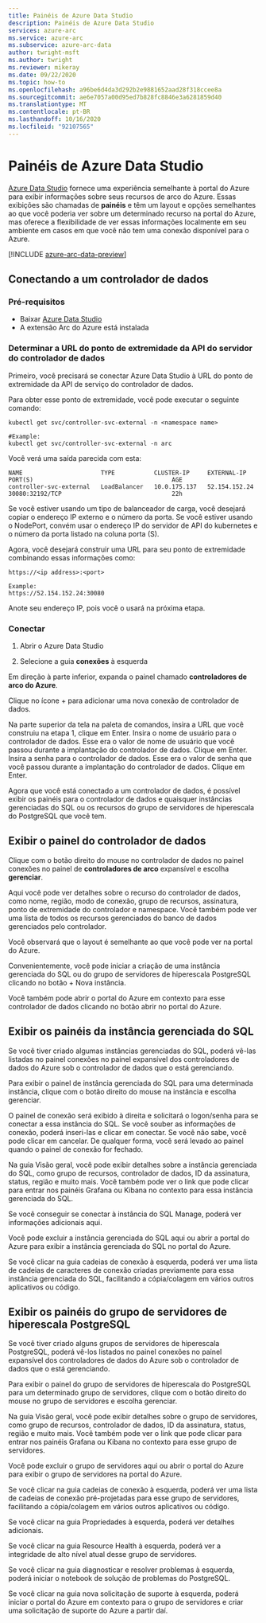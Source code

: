 ```yaml
---
title: Painéis de Azure Data Studio
description: Painéis de Azure Data Studio
services: azure-arc
ms.service: azure-arc
ms.subservice: azure-arc-data
author: twright-msft
ms.author: twright
ms.reviewer: mikeray
ms.date: 09/22/2020
ms.topic: how-to
ms.openlocfilehash: a96be6d4da3d292b2e9881652aad28f318ccee8a
ms.sourcegitcommit: ae6e7057a00d95ed7b828fc8846e3a6281859d40
ms.translationtype: MT
ms.contentlocale: pt-BR
ms.lasthandoff: 10/16/2020
ms.locfileid: "92107565"
---
```

# <a name="azure-data-studio-dashboards"></a>Painéis de Azure Data Studio

[Azure Data Studio](/sql/azure-data-studio/what-is) fornece uma experiência semelhante à portal do Azure para exibir informações sobre seus recursos de arco do Azure.  Essas exibições são chamadas de **painéis** e têm um layout e opções semelhantes ao que você poderia ver sobre um determinado recurso na portal do Azure, mas oferece a flexibilidade de ver essas informações localmente em seu ambiente em casos em que você não tem uma conexão disponível para o Azure.

[!INCLUDE [azure-arc-data-preview](../../../includes/azure-arc-data-preview.md)]

## <a name="connecting-to-a-data-controller"></a>Conectando a um controlador de dados

### <a name="prerequisites"></a>Pré-requisitos

- Baixar [Azure Data Studio](/sql/azure-data-studio/download-azure-data-studio)
- A extensão Arc do Azure está instalada

### <a name="determine-the-data-controller-server-api-endpoint-url"></a>Determinar a URL do ponto de extremidade da API do servidor do controlador de dados

Primeiro, você precisará se conectar Azure Data Studio à URL do ponto de extremidade da API de serviço do controlador de dados.

Para obter esse ponto de extremidade, você pode executar o seguinte comando:

```console
kubectl get svc/controller-svc-external -n <namespace name>

#Example:
kubectl get svc/controller-svc-external -n arc
```

Você verá uma saída parecida com esta:

```console
NAME                      TYPE           CLUSTER-IP     EXTERNAL-IP      PORT(S)                                       AGE
controller-svc-external   LoadBalancer   10.0.175.137   52.154.152.24    30080:32192/TCP                               22h
```

Se você estiver usando um tipo de balanceador de carga, você desejará copiar o endereço IP externo e o número da porta. Se você estiver usando o NodePort, convém usar o endereço IP do servidor de API do kubernetes e o número da porta listado na coluna porta (S).

Agora, você desejará construir uma URL para seu ponto de extremidade combinando essas informações como:

```console
https://<ip address>:<port>

Example:
https://52.154.152.24:30080
```

Anote seu endereço IP, pois você o usará na próxima etapa.

### <a name="connect"></a>Conectar

1. Abrir o Azure Data Studio

1. Selecione a guia **conexões** à esquerda

Em direção à parte inferior, expanda o painel chamado **controladores de arco do Azure**.

Clique no ícone + para adicionar uma nova conexão de controlador de dados.

Na parte superior da tela na paleta de comandos, insira a URL que você construiu na etapa 1, clique em Enter.
Insira o nome de usuário para o controlador de dados.  Esse era o valor de nome de usuário que você passou durante a implantação do controlador de dados.  Clique em Enter.
Insira a senha para o controlador de dados.  Esse era o valor de senha que você passou durante a implantação do controlador de dados. Clique em Enter.

Agora que você está conectado a um controlador de dados, é possível exibir os painéis para o controlador de dados e quaisquer instâncias gerenciadas do SQL ou os recursos do grupo de servidores de hiperescala do PostgreSQL que você tem.

## <a name="view-the-data-controller-dashboard"></a>Exibir o painel do controlador de dados

Clique com o botão direito do mouse no controlador de dados no painel conexões no painel de **controladores de arco** expansível e escolha **gerenciar**.

Aqui você pode ver detalhes sobre o recurso do controlador de dados, como nome, região, modo de conexão, grupo de recursos, assinatura, ponto de extremidade do controlador e namespace.  Você também pode ver uma lista de todos os recursos gerenciados do banco de dados gerenciados pelo controlador.

Você observará que o layout é semelhante ao que você pode ver na portal do Azure.

Convenientemente, você pode iniciar a criação de uma instância gerenciada do SQL ou do grupo de servidores de hiperescala PostgreSQL clicando no botão + Nova instância.

Você também pode abrir o portal do Azure em contexto para esse controlador de dados clicando no botão abrir no portal do Azure.

## <a name="view-the-sql-managed-instance-dashboards"></a>Exibir os painéis da instância gerenciada do SQL

Se você tiver criado algumas instâncias gerenciadas do SQL, poderá vê-las listadas no painel conexões no painel expansível dos controladores de dados do Azure sob o controlador de dados que o está gerenciando.

Para exibir o painel de instância gerenciada do SQL para uma determinada instância, clique com o botão direito do mouse na instância e escolha gerenciar.

O painel de conexão será exibido à direita e solicitará o logon/senha para se conectar a essa instância do SQL. Se você souber as informações de conexão, poderá inseri-las e clicar em conectar.  Se você não sabe, você pode clicar em cancelar.  De qualquer forma, você será levado ao painel quando o painel de conexão for fechado.

Na guia Visão geral, você pode exibir detalhes sobre a instância gerenciada do SQL, como grupo de recursos, controlador de dados, ID da assinatura, status, região e muito mais.  Você também pode ver o link que pode clicar para entrar nos painéis Grafana ou Kibana no contexto para essa instância gerenciada do SQL.

Se você conseguir se conectar à instância do SQL Manage, poderá ver informações adicionais aqui.

Você pode excluir a instância gerenciada do SQL aqui ou abrir a portal do Azure para exibir a instância gerenciada do SQL no portal do Azure.

Se você clicar na guia cadeias de conexão à esquerda, poderá ver uma lista de cadeias de caracteres de conexão criadas previamente para essa instância gerenciada do SQL, facilitando a cópia/colagem em vários outros aplicativos ou código.

## <a name="view-the-postgresql-hyperscale-server-group-dashboards"></a>Exibir os painéis do grupo de servidores de hiperescala PostgreSQL

Se você tiver criado alguns grupos de servidores de hiperescala PostgreSQL, poderá vê-los listados no painel conexões no painel expansível dos controladores de dados do Azure sob o controlador de dados que o está gerenciando.

Para exibir o painel do grupo de servidores de hiperescala do PostgreSQL para um determinado grupo de servidores, clique com o botão direito do mouse no grupo de servidores e escolha gerenciar.

Na guia Visão geral, você pode exibir detalhes sobre o grupo de servidores, como grupo de recursos, controlador de dados, ID da assinatura, status, região e muito mais.  Você também pode ver o link que pode clicar para entrar nos painéis Grafana ou Kibana no contexto para esse grupo de servidores.

Você pode excluir o grupo de servidores aqui ou abrir o portal do Azure para exibir o grupo de servidores na portal do Azure.

Se você clicar na guia cadeias de conexão à esquerda, poderá ver uma lista de cadeias de conexão pré-projetadas para esse grupo de servidores, facilitando a cópia/colagem em vários outros aplicativos ou código.

Se você clicar na guia Propriedades à esquerda, poderá ver detalhes adicionais.

Se você clicar na guia Resource Health à esquerda, poderá ver a integridade de alto nível atual desse grupo de servidores.

Se você clicar na guia diagnosticar e resolver problemas à esquerda, poderá iniciar o notebook de solução de problemas do PostgreSQL.

Se você clicar na guia nova solicitação de suporte à esquerda, poderá iniciar o portal do Azure em contexto para o grupo de servidores e criar uma solicitação de suporte do Azure a partir daí.